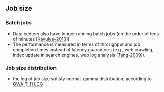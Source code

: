 ## Job size

### Batch jobs
- Data centers also have longer running batch jobs (on the order of tens of minutes [[Kavulya-2010]](http://ieeexplore.ieee.org/xpls/abs_all.jsp?arnumber=5493490)).
- The performance is measured in terms of throughput and job completion times instead of latency guarantees (e.g., web crawling, index update in search engines, web log analysis [[Tang-2009]](http://dl.acm.org/citation.cfm?id=1855834)).

### Job size distribution
- the log of job size satisfy normal, gamma distribution, according to [GWA-T-11 LCG](http://gwa.ewi.tudelft.nl/datasets/gwa-t-10-sharcnet/report/)
